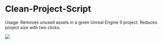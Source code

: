 # Clean-Project-Script
Usage: Removes unused assets in a given Unreal Engine 5 project. Reduces project size with two clicks.

![](https://drive.google.com/file/d/1zK6j8SvXLTEoMHbdIPX9cGjzISJI1BeK/view)
